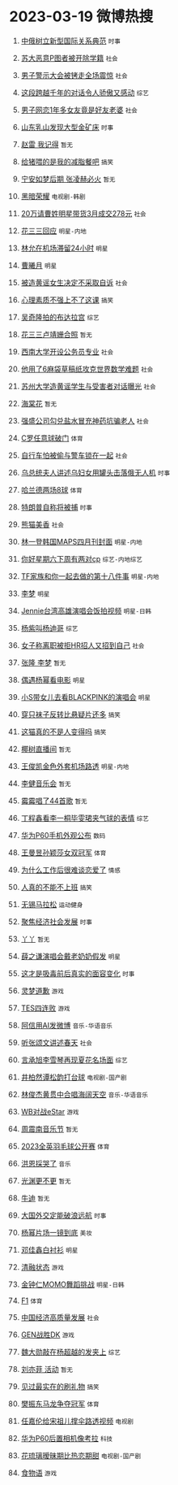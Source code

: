 # 2023-03-19 微博热搜 
1. [中俄树立新型国际关系典范](https://m.weibo.cn/search?containerid=100103type%3D1%26t%3D10%26q%3D%23%E4%B8%AD%E4%BF%84%E6%A0%91%E7%AB%8B%E6%96%B0%E5%9E%8B%E5%9B%BD%E9%99%85%E5%85%B3%E7%B3%BB%E5%85%B8%E8%8C%83%23&stream_entry_id=51&isnewpage=1&extparam=seat%3D1%26dgr%3D0%26pos%3D0%26c_type%3D51%26filter_type%3Drealtimehot%26stream_entry_id%3D51%26cate%3D10103%26display_time%3D1679184800%26pre_seqid%3D16791848003790256540391&luicode=10000011&lfid=106003type%3D25%26t%3D3%26disable_hot%3D1%26filter_type%3Drealtimehot) `时事` 

2. [苏大恶意P图者被开除学籍](https://m.weibo.cn/search?containerid=100103type%3D1%26t%3D10%26q%3D%23%E8%8B%8F%E5%A4%A7%E6%81%B6%E6%84%8FP%E5%9B%BE%E8%80%85%E8%A2%AB%E5%BC%80%E9%99%A4%E5%AD%A6%E7%B1%8D%23&stream_entry_id=31&isnewpage=1&extparam=seat%3D1%26band_rank%3D1%26filter_type%3Drealtimehot%26stream_entry_id%3D31%26realpos%3D1%26dgr%3D0%26flag%3D1%26q%3D%2523%25E8%258B%258F%25E5%25A4%25A7%25E6%2581%25B6%25E6%2584%258FP%25E5%259B%25BE%25E8%2580%2585%25E8%25A2%25AB%25E5%25BC%2580%25E9%2599%25A4%25E5%25AD%25A6%25E7%25B1%258D%2523%26pos%3D0%26c_type%3D31%26cate%3D5001%26lcate%3D5001%26display_time%3D1679184800%26pre_seqid%3D16791848003790256540391&luicode=10000011&lfid=106003type%3D25%26t%3D3%26disable_hot%3D1%26filter_type%3Drealtimehot) `社会` 

3. [男子警示大会被铐走全场震惊](https://m.weibo.cn/search?containerid=100103type%3D1%26t%3D10%26q%3D%23%E7%94%B7%E5%AD%90%E8%AD%A6%E7%A4%BA%E5%A4%A7%E4%BC%9A%E8%A2%AB%E9%93%90%E8%B5%B0%E5%85%A8%E5%9C%BA%E9%9C%87%E6%83%8A%23&stream_entry_id=31&isnewpage=1&extparam=seat%3D1%26band_rank%3D2%26filter_type%3Drealtimehot%26stream_entry_id%3D31%26realpos%3D2%26dgr%3D0%26flag%3D0%26q%3D%2523%25E7%2594%25B7%25E5%25AD%2590%25E8%25AD%25A6%25E7%25A4%25BA%25E5%25A4%25A7%25E4%25BC%259A%25E8%25A2%25AB%25E9%2593%2590%25E8%25B5%25B0%25E5%2585%25A8%25E5%259C%25BA%25E9%259C%2587%25E6%2583%258A%2523%26pos%3D1%26c_type%3D31%26cate%3D5001%26lcate%3D5001%26display_time%3D1679184800%26pre_seqid%3D16791848003790256540391&luicode=10000011&lfid=106003type%3D25%26t%3D3%26disable_hot%3D1%26filter_type%3Drealtimehot) `社会` 

4. [这段跨越千年的对话令人骄傲又感动](https://m.weibo.cn/search?containerid=100103type%3D1%26t%3D10%26q%3D%23%E8%BF%99%E6%AE%B5%E8%B7%A8%E8%B6%8A%E5%8D%83%E5%B9%B4%E7%9A%84%E5%AF%B9%E8%AF%9D%E4%BB%A4%E4%BA%BA%E9%AA%84%E5%82%B2%E5%8F%88%E6%84%9F%E5%8A%A8%23&stream_entry_id=31&isnewpage=1&extparam=seat%3D1%26band_rank%3D3%26filter_type%3Drealtimehot%26stream_entry_id%3D31%26realpos%3D3%26dgr%3D0%26flag%3D0%26q%3D%2523%25E8%25BF%2599%25E6%25AE%25B5%25E8%25B7%25A8%25E8%25B6%258A%25E5%258D%2583%25E5%25B9%25B4%25E7%259A%2584%25E5%25AF%25B9%25E8%25AF%259D%25E4%25BB%25A4%25E4%25BA%25BA%25E9%25AA%2584%25E5%2582%25B2%25E5%258F%2588%25E6%2584%259F%25E5%258A%25A8%2523%26pos%3D2%26c_type%3D31%26cate%3D5001%26lcate%3D5001%26display_time%3D1679184800%26pre_seqid%3D16791848003790256540391&luicode=10000011&lfid=106003type%3D25%26t%3D3%26disable_hot%3D1%26filter_type%3Drealtimehot) `综艺` 

5. [男子网恋1年多女友竟是好友老婆](https://m.weibo.cn/search?containerid=100103type%3D1%26t%3D10%26q%3D%23%E7%94%B7%E5%AD%90%E7%BD%91%E6%81%8B1%E5%B9%B4%E5%A4%9A%E5%A5%B3%E5%8F%8B%E7%AB%9F%E6%98%AF%E5%A5%BD%E5%8F%8B%E8%80%81%E5%A9%86%23&stream_entry_id=31&isnewpage=1&extparam=seat%3D1%26band_rank%3D4%26filter_type%3Drealtimehot%26stream_entry_id%3D31%26realpos%3D4%26dgr%3D0%26flag%3D0%26q%3D%2523%25E7%2594%25B7%25E5%25AD%2590%25E7%25BD%2591%25E6%2581%258B1%25E5%25B9%25B4%25E5%25A4%259A%25E5%25A5%25B3%25E5%258F%258B%25E7%25AB%259F%25E6%2598%25AF%25E5%25A5%25BD%25E5%258F%258B%25E8%2580%2581%25E5%25A9%2586%2523%26pos%3D3%26c_type%3D31%26cate%3D5001%26lcate%3D5001%26display_time%3D1679184800%26pre_seqid%3D16791848003790256540391&luicode=10000011&lfid=106003type%3D25%26t%3D3%26disable_hot%3D1%26filter_type%3Drealtimehot) `社会` 

6. [山东乳山发现大型金矿床](https://m.weibo.cn/search?containerid=100103type%3D1%26t%3D10%26q%3D%23%E5%B1%B1%E4%B8%9C%E4%B9%B3%E5%B1%B1%E5%8F%91%E7%8E%B0%E5%A4%A7%E5%9E%8B%E9%87%91%E7%9F%BF%E5%BA%8A%23&stream_entry_id=31&isnewpage=1&extparam=seat%3D1%26band_rank%3D5%26filter_type%3Drealtimehot%26stream_entry_id%3D31%26realpos%3D5%26dgr%3D0%26flag%3D0%26q%3D%2523%25E5%25B1%25B1%25E4%25B8%259C%25E4%25B9%25B3%25E5%25B1%25B1%25E5%258F%2591%25E7%258E%25B0%25E5%25A4%25A7%25E5%259E%258B%25E9%2587%2591%25E7%259F%25BF%25E5%25BA%258A%2523%26pos%3D4%26c_type%3D31%26cate%3D5001%26lcate%3D5001%26display_time%3D1679184800%26pre_seqid%3D16791848003790256540391&luicode=10000011&lfid=106003type%3D25%26t%3D3%26disable_hot%3D1%26filter_type%3Drealtimehot) `时事` 

7. [赵雷 我记得](https://m.weibo.cn/search?containerid=100103type%3D1%26t%3D10%26q%3D%E8%B5%B5%E9%9B%B7+%E6%88%91%E8%AE%B0%E5%BE%97&stream_entry_id=31&isnewpage=1&extparam=seat%3D1%26band_rank%3D6%26filter_type%3Drealtimehot%26stream_entry_id%3D31%26realpos%3D6%26dgr%3D0%26flag%3D1%26q%3D%25E8%25B5%25B5%25E9%259B%25B7%2520%25E6%2588%2591%25E8%25AE%25B0%25E5%25BE%2597%26pos%3D5%26c_type%3D31%26cate%3D5001%26lcate%3D5001%26display_time%3D1679184800%26pre_seqid%3D16791848003790256540391&luicode=10000011&lfid=106003type%3D25%26t%3D3%26disable_hot%3D1%26filter_type%3Drealtimehot) `暂无` 

8. [给猪喂的是我的减脂餐吧](https://m.weibo.cn/search?containerid=100103type%3D1%26t%3D10%26q%3D%23%E7%BB%99%E7%8C%AA%E5%96%82%E7%9A%84%E6%98%AF%E6%88%91%E7%9A%84%E5%87%8F%E8%84%82%E9%A4%90%E5%90%A7%23&stream_entry_id=31&isnewpage=1&extparam=seat%3D1%26band_rank%3D7%26filter_type%3Drealtimehot%26stream_entry_id%3D31%26realpos%3D7%26dgr%3D0%26flag%3D0%26q%3D%2523%25E7%25BB%2599%25E7%258C%25AA%25E5%2596%2582%25E7%259A%2584%25E6%2598%25AF%25E6%2588%2591%25E7%259A%2584%25E5%2587%258F%25E8%2584%2582%25E9%25A4%2590%25E5%2590%25A7%2523%26pos%3D6%26c_type%3D31%26cate%3D5001%26lcate%3D5001%26display_time%3D1679184800%26pre_seqid%3D16791848003790256540391&luicode=10000011&lfid=106003type%3D25%26t%3D3%26disable_hot%3D1%26filter_type%3Drealtimehot) `搞笑` 

9. [宁安如梦后期 张凌赫必火](https://m.weibo.cn/search?containerid=100103type%3D1%26t%3D10%26q%3D%E5%AE%81%E5%AE%89%E5%A6%82%E6%A2%A6%E5%90%8E%E6%9C%9F+%E5%BC%A0%E5%87%8C%E8%B5%AB%E5%BF%85%E7%81%AB&stream_entry_id=31&isnewpage=1&extparam=seat%3D1%26band_rank%3D8%26filter_type%3Drealtimehot%26stream_entry_id%3D31%26realpos%3D8%26dgr%3D0%26flag%3D1%26q%3D%25E5%25AE%2581%25E5%25AE%2589%25E5%25A6%2582%25E6%25A2%25A6%25E5%2590%258E%25E6%259C%259F%2520%25E5%25BC%25A0%25E5%2587%258C%25E8%25B5%25AB%25E5%25BF%2585%25E7%2581%25AB%26pos%3D7%26c_type%3D31%26cate%3D5001%26lcate%3D5001%26display_time%3D1679184800%26pre_seqid%3D16791848003790256540391&luicode=10000011&lfid=106003type%3D25%26t%3D3%26disable_hot%3D1%26filter_type%3Drealtimehot) `暂无` 

10. [黑暗荣耀](https://m.weibo.cn/search?containerid=100103type%3D1%26t%3D10%26q%3D%23%E9%BB%91%E6%9A%97%E8%8D%A3%E8%80%80%23&stream_entry_id=31&isnewpage=1&extparam=seat%3D1%26band_rank%3D9%26filter_type%3Drealtimehot%26stream_entry_id%3D31%26realpos%3D9%26dgr%3D0%26flag%3D1%26q%3D%2523%25E9%25BB%2591%25E6%259A%2597%25E8%258D%25A3%25E8%2580%2580%2523%26pos%3D8%26c_type%3D31%26cate%3D5001%26lcate%3D5001%26display_time%3D1679184800%26pre_seqid%3D16791848003790256540391&luicode=10000011&lfid=106003type%3D25%26t%3D3%26disable_hot%3D1%26filter_type%3Drealtimehot) `电视剧-韩剧` 

11. [20万请曹姓明星带货3月成交278元](https://m.weibo.cn/search?containerid=100103type%3D1%26t%3D10%26q%3D%2320%E4%B8%87%E8%AF%B7%E6%9B%B9%E5%A7%93%E6%98%8E%E6%98%9F%E5%B8%A6%E8%B4%A73%E6%9C%88%E6%88%90%E4%BA%A4278%E5%85%83%23&stream_entry_id=31&isnewpage=1&extparam=seat%3D1%26band_rank%3D10%26filter_type%3Drealtimehot%26stream_entry_id%3D31%26realpos%3D10%26dgr%3D0%26flag%3D2%26q%3D%252320%25E4%25B8%2587%25E8%25AF%25B7%25E6%259B%25B9%25E5%25A7%2593%25E6%2598%258E%25E6%2598%259F%25E5%25B8%25A6%25E8%25B4%25A73%25E6%259C%2588%25E6%2588%2590%25E4%25BA%25A4278%25E5%2585%2583%2523%26pos%3D9%26c_type%3D31%26cate%3D5001%26lcate%3D5001%26display_time%3D1679184800%26pre_seqid%3D16791848003790256540391&luicode=10000011&lfid=106003type%3D25%26t%3D3%26disable_hot%3D1%26filter_type%3Drealtimehot) `社会` 

12. [花三三回应](https://m.weibo.cn/search?containerid=100103type%3D1%26t%3D10%26q%3D%23%E8%8A%B1%E4%B8%89%E4%B8%89%E5%9B%9E%E5%BA%94%23&stream_entry_id=31&isnewpage=1&extparam=seat%3D1%26band_rank%3D11%26filter_type%3Drealtimehot%26stream_entry_id%3D31%26realpos%3D11%26dgr%3D0%26flag%3D1%26q%3D%2523%25E8%258A%25B1%25E4%25B8%2589%25E4%25B8%2589%25E5%259B%259E%25E5%25BA%2594%2523%26pos%3D10%26c_type%3D31%26cate%3D5001%26lcate%3D5001%26display_time%3D1679184800%26pre_seqid%3D16791848003790256540391&luicode=10000011&lfid=106003type%3D25%26t%3D3%26disable_hot%3D1%26filter_type%3Drealtimehot) `明星-内地` 

13. [林允在机场滞留24小时](https://m.weibo.cn/search?containerid=100103type%3D1%26t%3D10%26q%3D%23%E6%9E%97%E5%85%81%E5%9C%A8%E6%9C%BA%E5%9C%BA%E6%BB%9E%E7%95%9924%E5%B0%8F%E6%97%B6%23&stream_entry_id=31&isnewpage=1&extparam=seat%3D1%26band_rank%3D12%26filter_type%3Drealtimehot%26stream_entry_id%3D31%26realpos%3D12%26dgr%3D0%26flag%3D1%26q%3D%2523%25E6%259E%2597%25E5%2585%2581%25E5%259C%25A8%25E6%259C%25BA%25E5%259C%25BA%25E6%25BB%259E%25E7%2595%259924%25E5%25B0%258F%25E6%2597%25B6%2523%26pos%3D11%26c_type%3D31%26cate%3D5001%26lcate%3D5001%26display_time%3D1679184800%26pre_seqid%3D16791848003790256540391&luicode=10000011&lfid=106003type%3D25%26t%3D3%26disable_hot%3D1%26filter_type%3Drealtimehot) `明星` 

14. [曹曦月](https://m.weibo.cn/search?containerid=100103type%3D1%26t%3D10%26q%3D%E6%9B%B9%E6%9B%A6%E6%9C%88&stream_entry_id=31&isnewpage=1&extparam=seat%3D1%26band_rank%3D13%26filter_type%3Drealtimehot%26stream_entry_id%3D31%26realpos%3D13%26dgr%3D0%26flag%3D2%26q%3D%25E6%259B%25B9%25E6%259B%25A6%25E6%259C%2588%26pos%3D12%26c_type%3D31%26cate%3D5001%26lcate%3D5001%26display_time%3D1679184800%26pre_seqid%3D16791848003790256540391&luicode=10000011&lfid=106003type%3D25%26t%3D3%26disable_hot%3D1%26filter_type%3Drealtimehot) `明星` 

15. [被造黄谣女生决定不采取自诉](https://m.weibo.cn/search?containerid=100103type%3D1%26t%3D10%26q%3D%23%E8%A2%AB%E9%80%A0%E9%BB%84%E8%B0%A3%E5%A5%B3%E7%94%9F%E5%86%B3%E5%AE%9A%E4%B8%8D%E9%87%87%E5%8F%96%E8%87%AA%E8%AF%89%23&stream_entry_id=31&isnewpage=1&extparam=seat%3D1%26band_rank%3D14%26filter_type%3Drealtimehot%26stream_entry_id%3D31%26realpos%3D14%26dgr%3D0%26flag%3D0%26q%3D%2523%25E8%25A2%25AB%25E9%2580%25A0%25E9%25BB%2584%25E8%25B0%25A3%25E5%25A5%25B3%25E7%2594%259F%25E5%2586%25B3%25E5%25AE%259A%25E4%25B8%258D%25E9%2587%2587%25E5%258F%2596%25E8%2587%25AA%25E8%25AF%2589%2523%26pos%3D13%26c_type%3D31%26cate%3D5001%26lcate%3D5001%26display_time%3D1679184800%26pre_seqid%3D16791848003790256540391&luicode=10000011&lfid=106003type%3D25%26t%3D3%26disable_hot%3D1%26filter_type%3Drealtimehot) `社会` 

16. [心理素质不强上不了这课](https://m.weibo.cn/search?containerid=100103type%3D1%26t%3D10%26q%3D%23%E5%BF%83%E7%90%86%E7%B4%A0%E8%B4%A8%E4%B8%8D%E5%BC%BA%E4%B8%8A%E4%B8%8D%E4%BA%86%E8%BF%99%E8%AF%BE%23&stream_entry_id=31&isnewpage=1&extparam=seat%3D1%26band_rank%3D15%26filter_type%3Drealtimehot%26stream_entry_id%3D31%26realpos%3D15%26dgr%3D0%26flag%3D1%26q%3D%2523%25E5%25BF%2583%25E7%2590%2586%25E7%25B4%25A0%25E8%25B4%25A8%25E4%25B8%258D%25E5%25BC%25BA%25E4%25B8%258A%25E4%25B8%258D%25E4%25BA%2586%25E8%25BF%2599%25E8%25AF%25BE%2523%26pos%3D14%26c_type%3D31%26cate%3D5001%26lcate%3D5001%26display_time%3D1679184800%26pre_seqid%3D16791848003790256540391&luicode=10000011&lfid=106003type%3D25%26t%3D3%26disable_hot%3D1%26filter_type%3Drealtimehot) `搞笑` 

17. [吴奇隆拍的布达拉宫](https://m.weibo.cn/search?containerid=100103type%3D1%26t%3D10%26q%3D%23%E5%90%B4%E5%A5%87%E9%9A%86%E6%8B%8D%E7%9A%84%E5%B8%83%E8%BE%BE%E6%8B%89%E5%AE%AB%23&stream_entry_id=31&isnewpage=1&extparam=seat%3D1%26band_rank%3D16%26filter_type%3Drealtimehot%26stream_entry_id%3D31%26realpos%3D16%26dgr%3D0%26flag%3D1%26q%3D%2523%25E5%2590%25B4%25E5%25A5%2587%25E9%259A%2586%25E6%258B%258D%25E7%259A%2584%25E5%25B8%2583%25E8%25BE%25BE%25E6%258B%2589%25E5%25AE%25AB%2523%26pos%3D15%26c_type%3D31%26cate%3D5001%26lcate%3D5001%26display_time%3D1679184800%26pre_seqid%3D16791848003790256540391&luicode=10000011&lfid=106003type%3D25%26t%3D3%26disable_hot%3D1%26filter_type%3Drealtimehot) `综艺` 

18. [花三三卢靖姗合照](https://m.weibo.cn/search?containerid=100103type%3D1%26t%3D10%26q%3D%E8%8A%B1%E4%B8%89%E4%B8%89%E5%8D%A2%E9%9D%96%E5%A7%97%E5%90%88%E7%85%A7&stream_entry_id=31&isnewpage=1&extparam=seat%3D1%26band_rank%3D17%26filter_type%3Drealtimehot%26stream_entry_id%3D31%26realpos%3D17%26dgr%3D0%26flag%3D0%26q%3D%25E8%258A%25B1%25E4%25B8%2589%25E4%25B8%2589%25E5%258D%25A2%25E9%259D%2596%25E5%25A7%2597%25E5%2590%2588%25E7%2585%25A7%26pos%3D16%26c_type%3D31%26cate%3D5001%26lcate%3D5001%26display_time%3D1679184800%26pre_seqid%3D16791848003790256540391&luicode=10000011&lfid=106003type%3D25%26t%3D3%26disable_hot%3D1%26filter_type%3Drealtimehot) `暂无` 

19. [西南大学开设公务员专业](https://m.weibo.cn/search?containerid=100103type%3D1%26t%3D10%26q%3D%23%E8%A5%BF%E5%8D%97%E5%A4%A7%E5%AD%A6%E5%BC%80%E8%AE%BE%E5%85%AC%E5%8A%A1%E5%91%98%E4%B8%93%E4%B8%9A%23&stream_entry_id=31&isnewpage=1&extparam=seat%3D1%26band_rank%3D18%26filter_type%3Drealtimehot%26stream_entry_id%3D31%26realpos%3D18%26dgr%3D0%26flag%3D0%26q%3D%2523%25E8%25A5%25BF%25E5%258D%2597%25E5%25A4%25A7%25E5%25AD%25A6%25E5%25BC%2580%25E8%25AE%25BE%25E5%2585%25AC%25E5%258A%25A1%25E5%2591%2598%25E4%25B8%2593%25E4%25B8%259A%2523%26pos%3D17%26c_type%3D31%26cate%3D5001%26lcate%3D5001%26display_time%3D1679184800%26pre_seqid%3D16791848003790256540391&luicode=10000011&lfid=106003type%3D25%26t%3D3%26disable_hot%3D1%26filter_type%3Drealtimehot) `社会` 

20. [他用了6麻袋草稿纸攻克世界数学难题](https://m.weibo.cn/search?containerid=100103type%3D1%26t%3D10%26q%3D%23%E4%BB%96%E7%94%A8%E4%BA%866%E9%BA%BB%E8%A2%8B%E8%8D%89%E7%A8%BF%E7%BA%B8%E6%94%BB%E5%85%8B%E4%B8%96%E7%95%8C%E6%95%B0%E5%AD%A6%E9%9A%BE%E9%A2%98%23&stream_entry_id=31&isnewpage=1&extparam=seat%3D1%26band_rank%3D19%26filter_type%3Drealtimehot%26stream_entry_id%3D31%26realpos%3D19%26dgr%3D0%26flag%3D1%26q%3D%2523%25E4%25BB%2596%25E7%2594%25A8%25E4%25BA%25866%25E9%25BA%25BB%25E8%25A2%258B%25E8%258D%2589%25E7%25A8%25BF%25E7%25BA%25B8%25E6%2594%25BB%25E5%2585%258B%25E4%25B8%2596%25E7%2595%258C%25E6%2595%25B0%25E5%25AD%25A6%25E9%259A%25BE%25E9%25A2%2598%2523%26pos%3D18%26c_type%3D31%26cate%3D5001%26lcate%3D5001%26display_time%3D1679184800%26pre_seqid%3D16791848003790256540391&luicode=10000011&lfid=106003type%3D25%26t%3D3%26disable_hot%3D1%26filter_type%3Drealtimehot) `社会` 

21. [苏州大学造黄谣学生与受害者对话曝光](https://m.weibo.cn/search?containerid=100103type%3D1%26t%3D10%26q%3D%23%E8%8B%8F%E5%B7%9E%E5%A4%A7%E5%AD%A6%E9%80%A0%E9%BB%84%E8%B0%A3%E5%AD%A6%E7%94%9F%E4%B8%8E%E5%8F%97%E5%AE%B3%E8%80%85%E5%AF%B9%E8%AF%9D%E6%9B%9D%E5%85%89%23&stream_entry_id=31&isnewpage=1&extparam=seat%3D1%26band_rank%3D20%26filter_type%3Drealtimehot%26stream_entry_id%3D31%26realpos%3D20%26dgr%3D0%26flag%3D2%26q%3D%2523%25E8%258B%258F%25E5%25B7%259E%25E5%25A4%25A7%25E5%25AD%25A6%25E9%2580%25A0%25E9%25BB%2584%25E8%25B0%25A3%25E5%25AD%25A6%25E7%2594%259F%25E4%25B8%258E%25E5%258F%2597%25E5%25AE%25B3%25E8%2580%2585%25E5%25AF%25B9%25E8%25AF%259D%25E6%259B%259D%25E5%2585%2589%2523%26pos%3D19%26c_type%3D31%26cate%3D5001%26lcate%3D5001%26display_time%3D1679184800%26pre_seqid%3D16791848003790256540391&luicode=10000011&lfid=106003type%3D25%26t%3D3%26disable_hot%3D1%26filter_type%3Drealtimehot) `社会` 

22. [海棠花](https://m.weibo.cn/search?containerid=100103type%3D1%26t%3D10%26q%3D%23%E6%B5%B7%E6%A3%A0%E8%8A%B1%23&stream_entry_id=31&isnewpage=1&extparam=seat%3D1%26band_rank%3D21%26filter_type%3Drealtimehot%26stream_entry_id%3D31%26realpos%3D21%26dgr%3D0%26flag%3D1%26q%3D%2523%25E6%25B5%25B7%25E6%25A3%25A0%25E8%258A%25B1%2523%26pos%3D20%26c_type%3D31%26cate%3D5001%26lcate%3D5001%26display_time%3D1679184800%26pre_seqid%3D16791848003790256540391&luicode=10000011&lfid=106003type%3D25%26t%3D3%26disable_hot%3D1%26filter_type%3Drealtimehot) `暂无` 

23. [强盛公司勾兑盐水冒充神药坑骗老人](https://m.weibo.cn/search?containerid=100103type%3D1%26t%3D10%26q%3D%23%E5%BC%BA%E7%9B%9B%E5%85%AC%E5%8F%B8%E5%8B%BE%E5%85%91%E7%9B%90%E6%B0%B4%E5%86%92%E5%85%85%E7%A5%9E%E8%8D%AF%E5%9D%91%E9%AA%97%E8%80%81%E4%BA%BA%23&stream_entry_id=31&isnewpage=1&extparam=seat%3D1%26band_rank%3D22%26filter_type%3Drealtimehot%26stream_entry_id%3D31%26realpos%3D22%26dgr%3D0%26flag%3D0%26q%3D%2523%25E5%25BC%25BA%25E7%259B%259B%25E5%2585%25AC%25E5%258F%25B8%25E5%258B%25BE%25E5%2585%2591%25E7%259B%2590%25E6%25B0%25B4%25E5%2586%2592%25E5%2585%2585%25E7%25A5%259E%25E8%258D%25AF%25E5%259D%2591%25E9%25AA%2597%25E8%2580%2581%25E4%25BA%25BA%2523%26pos%3D21%26c_type%3D31%26cate%3D5001%26lcate%3D5001%26display_time%3D1679184800%26pre_seqid%3D16791848003790256540391&luicode=10000011&lfid=106003type%3D25%26t%3D3%26disable_hot%3D1%26filter_type%3Drealtimehot) `社会` 

24. [C罗任意球破门](https://m.weibo.cn/search?containerid=100103type%3D1%26t%3D10%26q%3D%23C%E7%BD%97%E4%BB%BB%E6%84%8F%E7%90%83%E7%A0%B4%E9%97%A8%23&stream_entry_id=31&isnewpage=1&extparam=seat%3D1%26band_rank%3D23%26filter_type%3Drealtimehot%26stream_entry_id%3D31%26realpos%3D23%26dgr%3D0%26flag%3D1%26q%3D%2523C%25E7%25BD%2597%25E4%25BB%25BB%25E6%2584%258F%25E7%2590%2583%25E7%25A0%25B4%25E9%2597%25A8%2523%26pos%3D22%26c_type%3D31%26cate%3D5001%26lcate%3D5001%26display_time%3D1679184800%26pre_seqid%3D16791848003790256540391&luicode=10000011&lfid=106003type%3D25%26t%3D3%26disable_hot%3D1%26filter_type%3Drealtimehot) `体育` 

25. [自行车怕被偷与警车锁在一起](https://m.weibo.cn/search?containerid=100103type%3D1%26t%3D10%26q%3D%23%E8%87%AA%E8%A1%8C%E8%BD%A6%E6%80%95%E8%A2%AB%E5%81%B7%E4%B8%8E%E8%AD%A6%E8%BD%A6%E9%94%81%E5%9C%A8%E4%B8%80%E8%B5%B7%23&stream_entry_id=31&isnewpage=1&extparam=seat%3D1%26band_rank%3D24%26filter_type%3Drealtimehot%26stream_entry_id%3D31%26realpos%3D24%26dgr%3D0%26flag%3D0%26q%3D%2523%25E8%2587%25AA%25E8%25A1%258C%25E8%25BD%25A6%25E6%2580%2595%25E8%25A2%25AB%25E5%2581%25B7%25E4%25B8%258E%25E8%25AD%25A6%25E8%25BD%25A6%25E9%2594%2581%25E5%259C%25A8%25E4%25B8%2580%25E8%25B5%25B7%2523%26pos%3D23%26c_type%3D31%26cate%3D5001%26lcate%3D5001%26display_time%3D1679184800%26pre_seqid%3D16791848003790256540391&luicode=10000011&lfid=106003type%3D25%26t%3D3%26disable_hot%3D1%26filter_type%3Drealtimehot) `社会` 

26. [乌总统夫人讲述乌妇女用罐头击落俄无人机](https://m.weibo.cn/search?containerid=100103type%3D1%26t%3D10%26q%3D%23%E4%B9%8C%E6%80%BB%E7%BB%9F%E5%A4%AB%E4%BA%BA%E8%AE%B2%E8%BF%B0%E4%B9%8C%E5%A6%87%E5%A5%B3%E7%94%A8%E7%BD%90%E5%A4%B4%E5%87%BB%E8%90%BD%E4%BF%84%E6%97%A0%E4%BA%BA%E6%9C%BA%23&stream_entry_id=31&isnewpage=1&extparam=seat%3D1%26band_rank%3D25%26filter_type%3Drealtimehot%26stream_entry_id%3D31%26realpos%3D25%26dgr%3D0%26flag%3D0%26q%3D%2523%25E4%25B9%258C%25E6%2580%25BB%25E7%25BB%259F%25E5%25A4%25AB%25E4%25BA%25BA%25E8%25AE%25B2%25E8%25BF%25B0%25E4%25B9%258C%25E5%25A6%2587%25E5%25A5%25B3%25E7%2594%25A8%25E7%25BD%2590%25E5%25A4%25B4%25E5%2587%25BB%25E8%2590%25BD%25E4%25BF%2584%25E6%2597%25A0%25E4%25BA%25BA%25E6%259C%25BA%2523%26pos%3D24%26c_type%3D31%26cate%3D5001%26lcate%3D5001%26display_time%3D1679184800%26pre_seqid%3D16791848003790256540391&luicode=10000011&lfid=106003type%3D25%26t%3D3%26disable_hot%3D1%26filter_type%3Drealtimehot) `时事` 

27. [哈兰德两场8球](https://m.weibo.cn/search?containerid=100103type%3D1%26t%3D10%26q%3D%23%E5%93%88%E5%85%B0%E5%BE%B7%E4%B8%A4%E5%9C%BA8%E7%90%83%23&stream_entry_id=31&isnewpage=1&extparam=seat%3D1%26band_rank%3D26%26filter_type%3Drealtimehot%26stream_entry_id%3D31%26realpos%3D26%26dgr%3D0%26flag%3D1%26q%3D%2523%25E5%2593%2588%25E5%2585%25B0%25E5%25BE%25B7%25E4%25B8%25A4%25E5%259C%25BA8%25E7%2590%2583%2523%26pos%3D25%26c_type%3D31%26cate%3D5001%26lcate%3D5001%26display_time%3D1679184800%26pre_seqid%3D16791848003790256540391&luicode=10000011&lfid=106003type%3D25%26t%3D3%26disable_hot%3D1%26filter_type%3Drealtimehot) `体育` 

28. [特朗普自称将被捕](https://m.weibo.cn/search?containerid=100103type%3D1%26t%3D10%26q%3D%23%E7%89%B9%E6%9C%97%E6%99%AE%E8%87%AA%E7%A7%B0%E5%B0%86%E8%A2%AB%E6%8D%95%23&stream_entry_id=31&isnewpage=1&extparam=seat%3D1%26band_rank%3D27%26filter_type%3Drealtimehot%26stream_entry_id%3D31%26realpos%3D27%26dgr%3D0%26flag%3D0%26q%3D%2523%25E7%2589%25B9%25E6%259C%2597%25E6%2599%25AE%25E8%2587%25AA%25E7%25A7%25B0%25E5%25B0%2586%25E8%25A2%25AB%25E6%258D%2595%2523%26pos%3D26%26c_type%3D31%26cate%3D5001%26lcate%3D5001%26display_time%3D1679184800%26pre_seqid%3D16791848003790256540391&luicode=10000011&lfid=106003type%3D25%26t%3D3%26disable_hot%3D1%26filter_type%3Drealtimehot) `时事` 

29. [熊猫美香](https://m.weibo.cn/search?containerid=100103type%3D1%26t%3D10%26q%3D%E7%86%8A%E7%8C%AB%E7%BE%8E%E9%A6%99&stream_entry_id=31&isnewpage=1&extparam=seat%3D1%26band_rank%3D28%26filter_type%3Drealtimehot%26stream_entry_id%3D31%26realpos%3D28%26dgr%3D0%26flag%3D1%26q%3D%25E7%2586%258A%25E7%258C%25AB%25E7%25BE%258E%25E9%25A6%2599%26pos%3D27%26c_type%3D31%26cate%3D5001%26lcate%3D5001%26display_time%3D1679184800%26pre_seqid%3D16791848003790256540391&luicode=10000011&lfid=106003type%3D25%26t%3D3%26disable_hot%3D1%26filter_type%3Drealtimehot) `社会` 

30. [林一登韩国MAPS四月刊封面](https://m.weibo.cn/search?containerid=100103type%3D1%26t%3D10%26q%3D%23%E6%9E%97%E4%B8%80%E7%99%BB%E9%9F%A9%E5%9B%BDMAPS%E5%9B%9B%E6%9C%88%E5%88%8A%E5%B0%81%E9%9D%A2%23&stream_entry_id=31&isnewpage=1&extparam=seat%3D1%26band_rank%3D29%26filter_type%3Drealtimehot%26stream_entry_id%3D31%26realpos%3D29%26dgr%3D0%26flag%3D1%26q%3D%2523%25E6%259E%2597%25E4%25B8%2580%25E7%2599%25BB%25E9%259F%25A9%25E5%259B%25BDMAPS%25E5%259B%259B%25E6%259C%2588%25E5%2588%258A%25E5%25B0%2581%25E9%259D%25A2%2523%26pos%3D28%26c_type%3D31%26cate%3D5001%26lcate%3D5001%26display_time%3D1679184800%26pre_seqid%3D16791848003790256540391&luicode=10000011&lfid=106003type%3D25%26t%3D3%26disable_hot%3D1%26filter_type%3Drealtimehot) `明星-内地` 

31. [你好星期六下周有两对cp](https://m.weibo.cn/search?containerid=100103type%3D1%26t%3D10%26q%3D%23%E4%BD%A0%E5%A5%BD%E6%98%9F%E6%9C%9F%E5%85%AD%E4%B8%8B%E5%91%A8%E6%9C%89%E4%B8%A4%E5%AF%B9cp%23&stream_entry_id=31&isnewpage=1&extparam=seat%3D1%26band_rank%3D30%26filter_type%3Drealtimehot%26stream_entry_id%3D31%26realpos%3D30%26dgr%3D0%26flag%3D0%26q%3D%2523%25E4%25BD%25A0%25E5%25A5%25BD%25E6%2598%259F%25E6%259C%259F%25E5%2585%25AD%25E4%25B8%258B%25E5%2591%25A8%25E6%259C%2589%25E4%25B8%25A4%25E5%25AF%25B9cp%2523%26pos%3D29%26c_type%3D31%26cate%3D5001%26lcate%3D5001%26display_time%3D1679184800%26pre_seqid%3D16791848003790256540391&luicode=10000011&lfid=106003type%3D25%26t%3D3%26disable_hot%3D1%26filter_type%3Drealtimehot) `综艺-内地综艺` 

32. [TF家族和你一起去做的第十八件事](https://m.weibo.cn/search?containerid=100103type%3D1%26t%3D10%26q%3D%23TF%E5%AE%B6%E6%97%8F%E5%92%8C%E4%BD%A0%E4%B8%80%E8%B5%B7%E5%8E%BB%E5%81%9A%E7%9A%84%E7%AC%AC%E5%8D%81%E5%85%AB%E4%BB%B6%E4%BA%8B%23&stream_entry_id=31&isnewpage=1&extparam=seat%3D1%26band_rank%3D31%26filter_type%3Drealtimehot%26stream_entry_id%3D31%26realpos%3D31%26dgr%3D0%26flag%3D1%26q%3D%2523TF%25E5%25AE%25B6%25E6%2597%258F%25E5%2592%258C%25E4%25BD%25A0%25E4%25B8%2580%25E8%25B5%25B7%25E5%258E%25BB%25E5%2581%259A%25E7%259A%2584%25E7%25AC%25AC%25E5%258D%2581%25E5%2585%25AB%25E4%25BB%25B6%25E4%25BA%258B%2523%26pos%3D30%26c_type%3D31%26cate%3D5001%26lcate%3D5001%26display_time%3D1679184800%26pre_seqid%3D16791848003790256540391&luicode=10000011&lfid=106003type%3D25%26t%3D3%26disable_hot%3D1%26filter_type%3Drealtimehot) `明星-内地` 

33. [李梦](https://m.weibo.cn/search?containerid=100103type%3D1%26t%3D10%26q%3D%E6%9D%8E%E6%A2%A6&stream_entry_id=31&isnewpage=1&extparam=seat%3D1%26band_rank%3D32%26filter_type%3Drealtimehot%26stream_entry_id%3D31%26realpos%3D32%26dgr%3D0%26flag%3D0%26q%3D%25E6%259D%258E%25E6%25A2%25A6%26pos%3D31%26c_type%3D31%26cate%3D5001%26lcate%3D5001%26display_time%3D1679184800%26pre_seqid%3D16791848003790256540391&luicode=10000011&lfid=106003type%3D25%26t%3D3%26disable_hot%3D1%26filter_type%3Drealtimehot) `明星` 

34. [Jennie台湾高雄演唱会饭拍视频](https://m.weibo.cn/search?containerid=100103type%3D1%26t%3D10%26q%3D%23Jennie%E5%8F%B0%E6%B9%BE%E9%AB%98%E9%9B%84%E6%BC%94%E5%94%B1%E4%BC%9A%E9%A5%AD%E6%8B%8D%E8%A7%86%E9%A2%91%23&stream_entry_id=31&isnewpage=1&extparam=seat%3D1%26band_rank%3D33%26filter_type%3Drealtimehot%26stream_entry_id%3D31%26realpos%3D33%26dgr%3D0%26flag%3D0%26q%3D%2523Jennie%25E5%258F%25B0%25E6%25B9%25BE%25E9%25AB%2598%25E9%259B%2584%25E6%25BC%2594%25E5%2594%25B1%25E4%25BC%259A%25E9%25A5%25AD%25E6%258B%258D%25E8%25A7%2586%25E9%25A2%2591%2523%26pos%3D32%26c_type%3D31%26cate%3D5001%26lcate%3D5001%26display_time%3D1679184800%26pre_seqid%3D16791848003790256540391&luicode=10000011&lfid=106003type%3D25%26t%3D3%26disable_hot%3D1%26filter_type%3Drealtimehot) `明星-日韩` 

35. [杨紫叫杨迪哥](https://m.weibo.cn/search?containerid=100103type%3D1%26t%3D10%26q%3D%23%E6%9D%A8%E7%B4%AB%E5%8F%AB%E6%9D%A8%E8%BF%AA%E5%93%A5%23&stream_entry_id=31&isnewpage=1&extparam=seat%3D1%26band_rank%3D34%26filter_type%3Drealtimehot%26stream_entry_id%3D31%26realpos%3D34%26dgr%3D0%26flag%3D0%26q%3D%2523%25E6%259D%25A8%25E7%25B4%25AB%25E5%258F%25AB%25E6%259D%25A8%25E8%25BF%25AA%25E5%2593%25A5%2523%26pos%3D33%26c_type%3D31%26cate%3D5001%26lcate%3D5001%26display_time%3D1679184800%26pre_seqid%3D16791848003790256540391&luicode=10000011&lfid=106003type%3D25%26t%3D3%26disable_hot%3D1%26filter_type%3Drealtimehot) `综艺` 

36. [女子称离职被拒HR招人又招到自己](https://m.weibo.cn/search?containerid=100103type%3D1%26t%3D10%26q%3D%23%E5%A5%B3%E5%AD%90%E7%A7%B0%E7%A6%BB%E8%81%8C%E8%A2%AB%E6%8B%92HR%E6%8B%9B%E4%BA%BA%E5%8F%88%E6%8B%9B%E5%88%B0%E8%87%AA%E5%B7%B1%23&stream_entry_id=31&isnewpage=1&extparam=seat%3D1%26band_rank%3D35%26filter_type%3Drealtimehot%26stream_entry_id%3D31%26realpos%3D35%26dgr%3D0%26flag%3D0%26q%3D%2523%25E5%25A5%25B3%25E5%25AD%2590%25E7%25A7%25B0%25E7%25A6%25BB%25E8%2581%258C%25E8%25A2%25AB%25E6%258B%2592HR%25E6%258B%259B%25E4%25BA%25BA%25E5%258F%2588%25E6%258B%259B%25E5%2588%25B0%25E8%2587%25AA%25E5%25B7%25B1%2523%26pos%3D34%26c_type%3D31%26cate%3D5001%26lcate%3D5001%26display_time%3D1679184800%26pre_seqid%3D16791848003790256540391&luicode=10000011&lfid=106003type%3D25%26t%3D3%26disable_hot%3D1%26filter_type%3Drealtimehot) `社会` 

37. [张隆 李梦](https://m.weibo.cn/search?containerid=100103type%3D1%26t%3D10%26q%3D%E5%BC%A0%E9%9A%86+%E6%9D%8E%E6%A2%A6&stream_entry_id=31&isnewpage=1&extparam=seat%3D1%26band_rank%3D36%26filter_type%3Drealtimehot%26stream_entry_id%3D31%26realpos%3D36%26dgr%3D0%26flag%3D0%26q%3D%25E5%25BC%25A0%25E9%259A%2586%2520%25E6%259D%258E%25E6%25A2%25A6%26pos%3D35%26c_type%3D31%26cate%3D5001%26lcate%3D5001%26display_time%3D1679184800%26pre_seqid%3D16791848003790256540391&luicode=10000011&lfid=106003type%3D25%26t%3D3%26disable_hot%3D1%26filter_type%3Drealtimehot) `暂无` 

38. [偶遇杨幂看电影](https://m.weibo.cn/search?containerid=100103type%3D1%26t%3D10%26q%3D%23%E5%81%B6%E9%81%87%E6%9D%A8%E5%B9%82%E7%9C%8B%E7%94%B5%E5%BD%B1%23&stream_entry_id=31&isnewpage=1&extparam=seat%3D1%26band_rank%3D37%26filter_type%3Drealtimehot%26stream_entry_id%3D31%26realpos%3D37%26dgr%3D0%26flag%3D0%26q%3D%2523%25E5%2581%25B6%25E9%2581%2587%25E6%259D%25A8%25E5%25B9%2582%25E7%259C%258B%25E7%2594%25B5%25E5%25BD%25B1%2523%26pos%3D36%26c_type%3D31%26cate%3D5001%26lcate%3D5001%26display_time%3D1679184800%26pre_seqid%3D16791848003790256540391&luicode=10000011&lfid=106003type%3D25%26t%3D3%26disable_hot%3D1%26filter_type%3Drealtimehot) `明星` 

39. [小S带女儿去看BLACKPINK的演唱会](https://m.weibo.cn/search?containerid=100103type%3D1%26t%3D10%26q%3D%23%E5%B0%8FS%E5%B8%A6%E5%A5%B3%E5%84%BF%E5%8E%BB%E7%9C%8BBLACKPINK%E7%9A%84%E6%BC%94%E5%94%B1%E4%BC%9A%23&stream_entry_id=31&isnewpage=1&extparam=seat%3D1%26band_rank%3D38%26filter_type%3Drealtimehot%26stream_entry_id%3D31%26realpos%3D38%26dgr%3D0%26flag%3D0%26q%3D%2523%25E5%25B0%258FS%25E5%25B8%25A6%25E5%25A5%25B3%25E5%2584%25BF%25E5%258E%25BB%25E7%259C%258BBLACKPINK%25E7%259A%2584%25E6%25BC%2594%25E5%2594%25B1%25E4%25BC%259A%2523%26pos%3D37%26c_type%3D31%26cate%3D5001%26lcate%3D5001%26display_time%3D1679184800%26pre_seqid%3D16791848003790256540391&luicode=10000011&lfid=106003type%3D25%26t%3D3%26disable_hot%3D1%26filter_type%3Drealtimehot) `明星` 

40. [穿只袜子反转比悬疑片还多](https://m.weibo.cn/search?containerid=100103type%3D1%26t%3D10%26q%3D%23%E7%A9%BF%E5%8F%AA%E8%A2%9C%E5%AD%90%E5%8F%8D%E8%BD%AC%E6%AF%94%E6%82%AC%E7%96%91%E7%89%87%E8%BF%98%E5%A4%9A%23&stream_entry_id=31&isnewpage=1&extparam=seat%3D1%26band_rank%3D39%26filter_type%3Drealtimehot%26stream_entry_id%3D31%26realpos%3D39%26dgr%3D0%26flag%3D0%26q%3D%2523%25E7%25A9%25BF%25E5%258F%25AA%25E8%25A2%259C%25E5%25AD%2590%25E5%258F%258D%25E8%25BD%25AC%25E6%25AF%2594%25E6%2582%25AC%25E7%2596%2591%25E7%2589%2587%25E8%25BF%2598%25E5%25A4%259A%2523%26pos%3D38%26c_type%3D31%26cate%3D5001%26lcate%3D5001%26display_time%3D1679184800%26pre_seqid%3D16791848003790256540391&luicode=10000011&lfid=106003type%3D25%26t%3D3%26disable_hot%3D1%26filter_type%3Drealtimehot) `搞笑` 

41. [这猫真的不是人变得吗](https://m.weibo.cn/search?containerid=100103type%3D1%26t%3D10%26q%3D%23%E8%BF%99%E7%8C%AB%E7%9C%9F%E7%9A%84%E4%B8%8D%E6%98%AF%E4%BA%BA%E5%8F%98%E5%BE%97%E5%90%97%23&stream_entry_id=31&isnewpage=1&extparam=seat%3D1%26band_rank%3D40%26filter_type%3Drealtimehot%26stream_entry_id%3D31%26realpos%3D40%26dgr%3D0%26flag%3D0%26q%3D%2523%25E8%25BF%2599%25E7%258C%25AB%25E7%259C%259F%25E7%259A%2584%25E4%25B8%258D%25E6%2598%25AF%25E4%25BA%25BA%25E5%258F%2598%25E5%25BE%2597%25E5%2590%2597%2523%26pos%3D39%26c_type%3D31%26cate%3D5001%26lcate%3D5001%26display_time%3D1679184800%26pre_seqid%3D16791848003790256540391&luicode=10000011&lfid=106003type%3D25%26t%3D3%26disable_hot%3D1%26filter_type%3Drealtimehot) `搞笑` 

42. [椰树直播间](https://m.weibo.cn/search?containerid=100103type%3D1%26t%3D10%26q%3D%E6%A4%B0%E6%A0%91%E7%9B%B4%E6%92%AD%E9%97%B4&stream_entry_id=31&isnewpage=1&extparam=seat%3D1%26band_rank%3D41%26filter_type%3Drealtimehot%26stream_entry_id%3D31%26realpos%3D41%26dgr%3D0%26flag%3D0%26q%3D%25E6%25A4%25B0%25E6%25A0%2591%25E7%259B%25B4%25E6%2592%25AD%25E9%2597%25B4%26pos%3D40%26c_type%3D31%26cate%3D5001%26lcate%3D5001%26display_time%3D1679184800%26pre_seqid%3D16791848003790256540391&luicode=10000011&lfid=106003type%3D25%26t%3D3%26disable_hot%3D1%26filter_type%3Drealtimehot) `暂无` 

43. [王俊凯金色外套机场路透](https://m.weibo.cn/search?containerid=100103type%3D1%26t%3D10%26q%3D%23%E7%8E%8B%E4%BF%8A%E5%87%AF%E9%87%91%E8%89%B2%E5%A4%96%E5%A5%97%E6%9C%BA%E5%9C%BA%E8%B7%AF%E9%80%8F%23&stream_entry_id=31&isnewpage=1&extparam=seat%3D1%26band_rank%3D42%26filter_type%3Drealtimehot%26stream_entry_id%3D31%26realpos%3D42%26dgr%3D0%26flag%3D0%26q%3D%2523%25E7%258E%258B%25E4%25BF%258A%25E5%2587%25AF%25E9%2587%2591%25E8%2589%25B2%25E5%25A4%2596%25E5%25A5%2597%25E6%259C%25BA%25E5%259C%25BA%25E8%25B7%25AF%25E9%2580%258F%2523%26pos%3D41%26c_type%3D31%26cate%3D5001%26lcate%3D5001%26display_time%3D1679184800%26pre_seqid%3D16791848003790256540391&luicode=10000011&lfid=106003type%3D25%26t%3D3%26disable_hot%3D1%26filter_type%3Drealtimehot) `明星-内地` 

44. [李健音乐会](https://m.weibo.cn/search?containerid=100103type%3D1%26t%3D10%26q%3D%E6%9D%8E%E5%81%A5%E9%9F%B3%E4%B9%90%E4%BC%9A&stream_entry_id=31&isnewpage=1&extparam=seat%3D1%26band_rank%3D43%26filter_type%3Drealtimehot%26stream_entry_id%3D31%26realpos%3D43%26dgr%3D0%26flag%3D0%26q%3D%25E6%259D%258E%25E5%2581%25A5%25E9%259F%25B3%25E4%25B9%2590%25E4%25BC%259A%26pos%3D42%26c_type%3D31%26cate%3D5001%26lcate%3D5001%26display_time%3D1679184800%26pre_seqid%3D16791848003790256540391&luicode=10000011&lfid=106003type%3D25%26t%3D3%26disable_hot%3D1%26filter_type%3Drealtimehot) `暂无` 

45. [霉霉唱了44首歌](https://m.weibo.cn/search?containerid=100103type%3D1%26t%3D10%26q%3D%E9%9C%89%E9%9C%89%E5%94%B1%E4%BA%8644%E9%A6%96%E6%AD%8C&stream_entry_id=31&isnewpage=1&extparam=seat%3D1%26band_rank%3D44%26filter_type%3Drealtimehot%26stream_entry_id%3D31%26realpos%3D44%26dgr%3D0%26flag%3D0%26q%3D%25E9%259C%2589%25E9%259C%2589%25E5%2594%25B1%25E4%25BA%258644%25E9%25A6%2596%25E6%25AD%258C%26pos%3D43%26c_type%3D31%26cate%3D5001%26lcate%3D5001%26display_time%3D1679184800%26pre_seqid%3D16791848003790256540391&luicode=10000011&lfid=106003type%3D25%26t%3D3%26disable_hot%3D1%26filter_type%3Drealtimehot) `暂无` 

46. [丁程鑫看李一桐毕雯珺夹气球的表情](https://m.weibo.cn/search?containerid=100103type%3D1%26t%3D10%26q%3D%23%E4%B8%81%E7%A8%8B%E9%91%AB%E7%9C%8B%E6%9D%8E%E4%B8%80%E6%A1%90%E6%AF%95%E9%9B%AF%E7%8F%BA%E5%A4%B9%E6%B0%94%E7%90%83%E7%9A%84%E8%A1%A8%E6%83%85%23&stream_entry_id=31&isnewpage=1&extparam=seat%3D1%26band_rank%3D45%26filter_type%3Drealtimehot%26stream_entry_id%3D31%26realpos%3D45%26dgr%3D0%26flag%3D0%26q%3D%2523%25E4%25B8%2581%25E7%25A8%258B%25E9%2591%25AB%25E7%259C%258B%25E6%259D%258E%25E4%25B8%2580%25E6%25A1%2590%25E6%25AF%2595%25E9%259B%25AF%25E7%258F%25BA%25E5%25A4%25B9%25E6%25B0%2594%25E7%2590%2583%25E7%259A%2584%25E8%25A1%25A8%25E6%2583%2585%2523%26pos%3D44%26c_type%3D31%26cate%3D5001%26lcate%3D5001%26display_time%3D1679184800%26pre_seqid%3D16791848003790256540391&luicode=10000011&lfid=106003type%3D25%26t%3D3%26disable_hot%3D1%26filter_type%3Drealtimehot) `综艺` 

47. [华为P60手机外观公布](https://m.weibo.cn/search?containerid=100103type%3D1%26t%3D10%26q%3D%23%E5%8D%8E%E4%B8%BAP60%E6%89%8B%E6%9C%BA%E5%A4%96%E8%A7%82%E5%85%AC%E5%B8%83%23&stream_entry_id=31&isnewpage=1&extparam=seat%3D1%26band_rank%3D46%26filter_type%3Drealtimehot%26stream_entry_id%3D31%26realpos%3D46%26dgr%3D0%26flag%3D0%26q%3D%2523%25E5%258D%258E%25E4%25B8%25BAP60%25E6%2589%258B%25E6%259C%25BA%25E5%25A4%2596%25E8%25A7%2582%25E5%2585%25AC%25E5%25B8%2583%2523%26pos%3D45%26c_type%3D31%26cate%3D5001%26lcate%3D5001%26display_time%3D1679184800%26pre_seqid%3D16791848003790256540391&luicode=10000011&lfid=106003type%3D25%26t%3D3%26disable_hot%3D1%26filter_type%3Drealtimehot) `数码` 

48. [王曼昱孙颖莎女双冠军](https://m.weibo.cn/search?containerid=100103type%3D1%26t%3D10%26q%3D%23%E7%8E%8B%E6%9B%BC%E6%98%B1%E5%AD%99%E9%A2%96%E8%8E%8E%E5%A5%B3%E5%8F%8C%E5%86%A0%E5%86%9B%23&stream_entry_id=31&isnewpage=1&extparam=seat%3D1%26band_rank%3D47%26filter_type%3Drealtimehot%26stream_entry_id%3D31%26realpos%3D47%26dgr%3D0%26flag%3D0%26q%3D%2523%25E7%258E%258B%25E6%259B%25BC%25E6%2598%25B1%25E5%25AD%2599%25E9%25A2%2596%25E8%258E%258E%25E5%25A5%25B3%25E5%258F%258C%25E5%2586%25A0%25E5%2586%259B%2523%26pos%3D46%26c_type%3D31%26cate%3D5001%26lcate%3D5001%26display_time%3D1679184800%26pre_seqid%3D16791848003790256540391&luicode=10000011&lfid=106003type%3D25%26t%3D3%26disable_hot%3D1%26filter_type%3Drealtimehot) `体育` 

49. [为什么工作后很难谈恋爱了](https://m.weibo.cn/search?containerid=100103type%3D1%26t%3D10%26q%3D%23%E4%B8%BA%E4%BB%80%E4%B9%88%E5%B7%A5%E4%BD%9C%E5%90%8E%E5%BE%88%E9%9A%BE%E8%B0%88%E6%81%8B%E7%88%B1%E4%BA%86%23&stream_entry_id=31&isnewpage=1&extparam=seat%3D1%26band_rank%3D48%26filter_type%3Drealtimehot%26stream_entry_id%3D31%26realpos%3D48%26dgr%3D0%26flag%3D0%26q%3D%2523%25E4%25B8%25BA%25E4%25BB%2580%25E4%25B9%2588%25E5%25B7%25A5%25E4%25BD%259C%25E5%2590%258E%25E5%25BE%2588%25E9%259A%25BE%25E8%25B0%2588%25E6%2581%258B%25E7%2588%25B1%25E4%25BA%2586%2523%26pos%3D47%26c_type%3D31%26cate%3D5001%26lcate%3D5001%26display_time%3D1679184800%26pre_seqid%3D16791848003790256540391&luicode=10000011&lfid=106003type%3D25%26t%3D3%26disable_hot%3D1%26filter_type%3Drealtimehot) `情感` 

50. [人真的不能不上班](https://m.weibo.cn/search?containerid=100103type%3D1%26t%3D10%26q%3D%23%E4%BA%BA%E7%9C%9F%E7%9A%84%E4%B8%8D%E8%83%BD%E4%B8%8D%E4%B8%8A%E7%8F%AD%23&stream_entry_id=31&isnewpage=1&extparam=seat%3D1%26band_rank%3D49%26filter_type%3Drealtimehot%26stream_entry_id%3D31%26realpos%3D49%26dgr%3D0%26flag%3D0%26q%3D%2523%25E4%25BA%25BA%25E7%259C%259F%25E7%259A%2584%25E4%25B8%258D%25E8%2583%25BD%25E4%25B8%258D%25E4%25B8%258A%25E7%258F%25AD%2523%26pos%3D48%26c_type%3D31%26cate%3D5001%26lcate%3D5001%26display_time%3D1679184800%26pre_seqid%3D16791848003790256540391&luicode=10000011&lfid=106003type%3D25%26t%3D3%26disable_hot%3D1%26filter_type%3Drealtimehot) `搞笑` 

51. [无锡马拉松](https://m.weibo.cn/search?containerid=100103type%3D1%26t%3D10%26q%3D%23%E6%97%A0%E9%94%A1%E9%A9%AC%E6%8B%89%E6%9D%BE%23&stream_entry_id=31&isnewpage=1&extparam=seat%3D1%26band_rank%3D50%26filter_type%3Drealtimehot%26stream_entry_id%3D31%26realpos%3D50%26dgr%3D0%26flag%3D1%26q%3D%2523%25E6%2597%25A0%25E9%2594%25A1%25E9%25A9%25AC%25E6%258B%2589%25E6%259D%25BE%2523%26pos%3D49%26c_type%3D31%26cate%3D5001%26lcate%3D5001%26display_time%3D1679184800%26pre_seqid%3D16791848003790256540391&luicode=10000011&lfid=106003type%3D25%26t%3D3%26disable_hot%3D1%26filter_type%3Drealtimehot) `运动健身` 

52. [聚焦经济社会发展](https://m.weibo.cn/search?containerid=100103type%3D1%26t%3D10%26q%3D%23%E8%81%9A%E7%84%A6%E7%BB%8F%E6%B5%8E%E7%A4%BE%E4%BC%9A%E5%8F%91%E5%B1%95%23&stream_entry_id=51&isnewpage=1&extparam=seat%3D1%26dgr%3D0%26c_type%3D51%26pos%3D0%26stream_entry_id%3D51%26cate%3D10103%26filter_type%3Drealtimehot%26display_time%3D1679180629%26pre_seqid%3D16791806296110438626389&luicode=10000011&lfid=106003type%3D25%26t%3D3%26disable_hot%3D1%26filter_type%3Drealtimehot) `时事` 

53. [丫丫](https://m.weibo.cn/search?containerid=100103type%3D1%26t%3D10%26q%3D%E4%B8%AB%E4%B8%AB&stream_entry_id=31&isnewpage=1&extparam=seat%3D1%26c_type%3D31%26cate%3D5001%26realpos%3D6%26q%3D%25E4%25B8%25AB%25E4%25B8%25AB%26dgr%3D0%26flag%3D16%26pos%3D5%26band_rank%3D6%26lcate%3D5001%26stream_entry_id%3D31%26filter_type%3Drealtimehot%26display_time%3D1679180629%26pre_seqid%3D16791806296110438626389&luicode=10000011&lfid=106003type%3D25%26t%3D3%26disable_hot%3D1%26filter_type%3Drealtimehot) `暂无` 

54. [薛之谦演唱会戴老奶奶假发](https://m.weibo.cn/search?containerid=100103type%3D1%26t%3D10%26q%3D%23%E8%96%9B%E4%B9%8B%E8%B0%A6%E6%BC%94%E5%94%B1%E4%BC%9A%E6%88%B4%E8%80%81%E5%A5%B6%E5%A5%B6%E5%81%87%E5%8F%91%23&stream_entry_id=31&isnewpage=1&extparam=seat%3D1%26c_type%3D31%26cate%3D5001%26realpos%3D17%26q%3D%2523%25E8%2596%259B%25E4%25B9%258B%25E8%25B0%25A6%25E6%25BC%2594%25E5%2594%25B1%25E4%25BC%259A%25E6%2588%25B4%25E8%2580%2581%25E5%25A5%25B6%25E5%25A5%25B6%25E5%2581%2587%25E5%258F%2591%2523%26dgr%3D0%26flag%3D0%26pos%3D16%26band_rank%3D17%26lcate%3D5001%26stream_entry_id%3D31%26filter_type%3Drealtimehot%26display_time%3D1679180629%26pre_seqid%3D16791806296110438626389&luicode=10000011&lfid=106003type%3D25%26t%3D3%26disable_hot%3D1%26filter_type%3Drealtimehot) `明星` 

55. [这才是吸毒前后真实的面容变化](https://m.weibo.cn/search?containerid=100103type%3D1%26t%3D10%26q%3D%23%E8%BF%99%E6%89%8D%E6%98%AF%E5%90%B8%E6%AF%92%E5%89%8D%E5%90%8E%E7%9C%9F%E5%AE%9E%E7%9A%84%E9%9D%A2%E5%AE%B9%E5%8F%98%E5%8C%96%23&stream_entry_id=31&isnewpage=1&extparam=seat%3D1%26c_type%3D31%26cate%3D5001%26realpos%3D19%26q%3D%2523%25E8%25BF%2599%25E6%2589%258D%25E6%2598%25AF%25E5%2590%25B8%25E6%25AF%2592%25E5%2589%258D%25E5%2590%258E%25E7%259C%259F%25E5%25AE%259E%25E7%259A%2584%25E9%259D%25A2%25E5%25AE%25B9%25E5%258F%2598%25E5%258C%2596%2523%26dgr%3D0%26flag%3D2%26pos%3D18%26band_rank%3D19%26lcate%3D5001%26stream_entry_id%3D31%26filter_type%3Drealtimehot%26display_time%3D1679180629%26pre_seqid%3D16791806296110438626389&luicode=10000011&lfid=106003type%3D25%26t%3D3%26disable_hot%3D1%26filter_type%3Drealtimehot) `时事` 

56. [灵梦道歉](https://m.weibo.cn/search?containerid=100103type%3D1%26t%3D10%26q%3D%23%E7%81%B5%E6%A2%A6%E9%81%93%E6%AD%89%23&stream_entry_id=31&isnewpage=1&extparam=seat%3D1%26c_type%3D31%26cate%3D5001%26realpos%3D34%26q%3D%2523%25E7%2581%25B5%25E6%25A2%25A6%25E9%2581%2593%25E6%25AD%2589%2523%26dgr%3D0%26flag%3D0%26pos%3D33%26band_rank%3D34%26lcate%3D5001%26stream_entry_id%3D31%26filter_type%3Drealtimehot%26display_time%3D1679180629%26pre_seqid%3D16791806296110438626389&luicode=10000011&lfid=106003type%3D25%26t%3D3%26disable_hot%3D1%26filter_type%3Drealtimehot) `游戏` 

57. [TES四连败](https://m.weibo.cn/search?containerid=100103type%3D1%26t%3D10%26q%3D%23TES%E5%9B%9B%E8%BF%9E%E8%B4%A5%23&stream_entry_id=31&isnewpage=1&extparam=seat%3D1%26c_type%3D31%26cate%3D5001%26realpos%3D37%26q%3D%2523TES%25E5%259B%259B%25E8%25BF%259E%25E8%25B4%25A5%2523%26dgr%3D0%26flag%3D0%26pos%3D36%26band_rank%3D37%26lcate%3D5001%26stream_entry_id%3D31%26filter_type%3Drealtimehot%26display_time%3D1679180629%26pre_seqid%3D16791806296110438626389&luicode=10000011&lfid=106003type%3D25%26t%3D3%26disable_hot%3D1%26filter_type%3Drealtimehot) `游戏` 

58. [阿信用AI发微博](https://m.weibo.cn/search?containerid=100103type%3D1%26t%3D10%26q%3D%23%E9%98%BF%E4%BF%A1%E7%94%A8AI%E5%8F%91%E5%BE%AE%E5%8D%9A%23&stream_entry_id=31&isnewpage=1&extparam=seat%3D1%26c_type%3D31%26cate%3D5001%26realpos%3D39%26q%3D%2523%25E9%2598%25BF%25E4%25BF%25A1%25E7%2594%25A8AI%25E5%258F%2591%25E5%25BE%25AE%25E5%258D%259A%2523%26dgr%3D0%26flag%3D0%26pos%3D38%26band_rank%3D39%26lcate%3D5001%26stream_entry_id%3D31%26filter_type%3Drealtimehot%26display_time%3D1679180629%26pre_seqid%3D16791806296110438626389&luicode=10000011&lfid=106003type%3D25%26t%3D3%26disable_hot%3D1%26filter_type%3Drealtimehot) `音乐-华语音乐` 

59. [听张颂文讲述春天](https://m.weibo.cn/search?containerid=100103type%3D1%26t%3D10%26q%3D%23%E5%90%AC%E5%BC%A0%E9%A2%82%E6%96%87%E8%AE%B2%E8%BF%B0%E6%98%A5%E5%A4%A9%23&stream_entry_id=31&isnewpage=1&extparam=seat%3D1%26c_type%3D31%26cate%3D5001%26realpos%3D40%26q%3D%2523%25E5%2590%25AC%25E5%25BC%25A0%25E9%25A2%2582%25E6%2596%2587%25E8%25AE%25B2%25E8%25BF%25B0%25E6%2598%25A5%25E5%25A4%25A9%2523%26dgr%3D0%26flag%3D0%26pos%3D39%26band_rank%3D40%26lcate%3D5001%26stream_entry_id%3D31%26filter_type%3Drealtimehot%26display_time%3D1679180629%26pre_seqid%3D16791806296110438626389&luicode=10000011&lfid=106003type%3D25%26t%3D3%26disable_hot%3D1%26filter_type%3Drealtimehot) `社会` 

60. [言承旭李雪琴再现夏花名场面](https://m.weibo.cn/search?containerid=100103type%3D1%26t%3D10%26q%3D%23%E8%A8%80%E6%89%BF%E6%97%AD%E6%9D%8E%E9%9B%AA%E7%90%B4%E5%86%8D%E7%8E%B0%E5%A4%8F%E8%8A%B1%E5%90%8D%E5%9C%BA%E9%9D%A2%23&stream_entry_id=31&isnewpage=1&extparam=seat%3D1%26c_type%3D31%26cate%3D5001%26realpos%3D42%26q%3D%2523%25E8%25A8%2580%25E6%2589%25BF%25E6%2597%25AD%25E6%259D%258E%25E9%259B%25AA%25E7%2590%25B4%25E5%2586%258D%25E7%258E%25B0%25E5%25A4%258F%25E8%258A%25B1%25E5%2590%258D%25E5%259C%25BA%25E9%259D%25A2%2523%26dgr%3D0%26flag%3D0%26pos%3D41%26band_rank%3D42%26lcate%3D5001%26stream_entry_id%3D31%26filter_type%3Drealtimehot%26display_time%3D1679180629%26pre_seqid%3D16791806296110438626389&luicode=10000011&lfid=106003type%3D25%26t%3D3%26disable_hot%3D1%26filter_type%3Drealtimehot) `综艺` 

61. [井柏然谭松韵打台球](https://m.weibo.cn/search?containerid=100103type%3D1%26t%3D10%26q%3D%23%E4%BA%95%E6%9F%8F%E7%84%B6%E8%B0%AD%E6%9D%BE%E9%9F%B5%E6%89%93%E5%8F%B0%E7%90%83%23&stream_entry_id=31&isnewpage=1&extparam=seat%3D1%26c_type%3D31%26cate%3D5001%26realpos%3D43%26q%3D%2523%25E4%25BA%2595%25E6%259F%258F%25E7%2584%25B6%25E8%25B0%25AD%25E6%259D%25BE%25E9%259F%25B5%25E6%2589%2593%25E5%258F%25B0%25E7%2590%2583%2523%26dgr%3D0%26flag%3D0%26pos%3D42%26band_rank%3D43%26lcate%3D5001%26stream_entry_id%3D31%26filter_type%3Drealtimehot%26display_time%3D1679180629%26pre_seqid%3D16791806296110438626389&luicode=10000011&lfid=106003type%3D25%26t%3D3%26disable_hot%3D1%26filter_type%3Drealtimehot) `电视剧-国产剧` 

62. [林俊杰黄贯中合唱海阔天空](https://m.weibo.cn/search?containerid=100103type%3D1%26t%3D10%26q%3D%23%E6%9E%97%E4%BF%8A%E6%9D%B0%E9%BB%84%E8%B4%AF%E4%B8%AD%E5%90%88%E5%94%B1%E6%B5%B7%E9%98%94%E5%A4%A9%E7%A9%BA%23&stream_entry_id=31&isnewpage=1&extparam=seat%3D1%26c_type%3D31%26cate%3D5001%26realpos%3D44%26q%3D%2523%25E6%259E%2597%25E4%25BF%258A%25E6%259D%25B0%25E9%25BB%2584%25E8%25B4%25AF%25E4%25B8%25AD%25E5%2590%2588%25E5%2594%25B1%25E6%25B5%25B7%25E9%2598%2594%25E5%25A4%25A9%25E7%25A9%25BA%2523%26dgr%3D0%26flag%3D0%26pos%3D43%26band_rank%3D44%26lcate%3D5001%26stream_entry_id%3D31%26filter_type%3Drealtimehot%26display_time%3D1679180629%26pre_seqid%3D16791806296110438626389&luicode=10000011&lfid=106003type%3D25%26t%3D3%26disable_hot%3D1%26filter_type%3Drealtimehot) `音乐-华语音乐` 

63. [WB对战eStar](https://m.weibo.cn/search?containerid=100103type%3D1%26t%3D10%26q%3D%23WB%E5%AF%B9%E6%88%98eStar%23&stream_entry_id=31&isnewpage=1&extparam=seat%3D1%26c_type%3D31%26cate%3D5001%26realpos%3D45%26q%3D%2523WB%25E5%25AF%25B9%25E6%2588%2598eStar%2523%26dgr%3D0%26flag%3D0%26pos%3D44%26band_rank%3D45%26lcate%3D5001%26stream_entry_id%3D31%26filter_type%3Drealtimehot%26display_time%3D1679180629%26pre_seqid%3D16791806296110438626389&luicode=10000011&lfid=106003type%3D25%26t%3D3%26disable_hot%3D1%26filter_type%3Drealtimehot) `游戏` 

64. [周震南音乐节](https://m.weibo.cn/search?containerid=100103type%3D1%26t%3D10%26q%3D%E5%91%A8%E9%9C%87%E5%8D%97%E9%9F%B3%E4%B9%90%E8%8A%82&stream_entry_id=31&isnewpage=1&extparam=seat%3D1%26c_type%3D31%26cate%3D5001%26realpos%3D46%26q%3D%25E5%2591%25A8%25E9%259C%2587%25E5%258D%2597%25E9%259F%25B3%25E4%25B9%2590%25E8%258A%2582%26dgr%3D0%26flag%3D0%26pos%3D45%26band_rank%3D46%26lcate%3D5001%26stream_entry_id%3D31%26filter_type%3Drealtimehot%26display_time%3D1679180629%26pre_seqid%3D16791806296110438626389&luicode=10000011&lfid=106003type%3D25%26t%3D3%26disable_hot%3D1%26filter_type%3Drealtimehot) `暂无` 

65. [2023全英羽毛球公开赛](https://m.weibo.cn/search?containerid=100103type%3D1%26t%3D10%26q%3D%232023%E5%85%A8%E8%8B%B1%E7%BE%BD%E6%AF%9B%E7%90%83%E5%85%AC%E5%BC%80%E8%B5%9B%23&stream_entry_id=31&isnewpage=1&extparam=seat%3D1%26c_type%3D31%26cate%3D5001%26realpos%3D47%26q%3D%25232023%25E5%2585%25A8%25E8%258B%25B1%25E7%25BE%25BD%25E6%25AF%259B%25E7%2590%2583%25E5%2585%25AC%25E5%25BC%2580%25E8%25B5%259B%2523%26dgr%3D0%26flag%3D0%26pos%3D46%26band_rank%3D47%26lcate%3D5001%26stream_entry_id%3D31%26filter_type%3Drealtimehot%26display_time%3D1679180629%26pre_seqid%3D16791806296110438626389&luicode=10000011&lfid=106003type%3D25%26t%3D3%26disable_hot%3D1%26filter_type%3Drealtimehot) `体育` 

66. [洪恩採哭了](https://m.weibo.cn/search?containerid=100103type%3D1%26t%3D10%26q%3D%23%E6%B4%AA%E6%81%A9%E6%8E%A1%E5%93%AD%E4%BA%86%23&stream_entry_id=31&isnewpage=1&extparam=seat%3D1%26c_type%3D31%26cate%3D5001%26realpos%3D48%26q%3D%2523%25E6%25B4%25AA%25E6%2581%25A9%25E6%258E%25A1%25E5%2593%25AD%25E4%25BA%2586%2523%26dgr%3D0%26flag%3D0%26pos%3D47%26band_rank%3D48%26lcate%3D5001%26stream_entry_id%3D31%26filter_type%3Drealtimehot%26display_time%3D1679180629%26pre_seqid%3D16791806296110438626389&luicode=10000011&lfid=106003type%3D25%26t%3D3%26disable_hot%3D1%26filter_type%3Drealtimehot) `音乐` 

67. [光渊更不更](https://m.weibo.cn/search?containerid=100103type%3D1%26t%3D10%26q%3D%23%E5%85%89%E6%B8%8A%E6%9B%B4%E4%B8%8D%E6%9B%B4%23&stream_entry_id=31&isnewpage=1&extparam=seat%3D1%26c_type%3D31%26cate%3D5001%26realpos%3D49%26q%3D%2523%25E5%2585%2589%25E6%25B8%258A%25E6%259B%25B4%25E4%25B8%258D%25E6%259B%25B4%2523%26dgr%3D0%26flag%3D0%26pos%3D48%26band_rank%3D49%26lcate%3D5001%26stream_entry_id%3D31%26filter_type%3Drealtimehot%26display_time%3D1679180629%26pre_seqid%3D16791806296110438626389&luicode=10000011&lfid=106003type%3D25%26t%3D3%26disable_hot%3D1%26filter_type%3Drealtimehot) `暂无` 

68. [牛迪](https://m.weibo.cn/search?containerid=100103type%3D1%26t%3D10%26q%3D%E7%89%9B%E8%BF%AA&stream_entry_id=31&isnewpage=1&extparam=seat%3D1%26c_type%3D31%26cate%3D5001%26realpos%3D50%26q%3D%25E7%2589%259B%25E8%25BF%25AA%26dgr%3D0%26flag%3D0%26pos%3D49%26band_rank%3D50%26lcate%3D5001%26stream_entry_id%3D31%26filter_type%3Drealtimehot%26display_time%3D1679180629%26pre_seqid%3D16791806296110438626389&luicode=10000011&lfid=106003type%3D25%26t%3D3%26disable_hot%3D1%26filter_type%3Drealtimehot) `暂无` 

69. [大国外交定能破浪远航](https://m.weibo.cn/search?containerid=100103type%3D1%26t%3D10%26q%3D%23%E5%A4%A7%E5%9B%BD%E5%A4%96%E4%BA%A4%E5%AE%9A%E8%83%BD%E7%A0%B4%E6%B5%AA%E8%BF%9C%E8%88%AA%23&stream_entry_id=51&isnewpage=1&extparam=seat%3D1%26dgr%3D0%26cate%3D10103%26c_type%3D51%26pos%3D0%26filter_type%3Drealtimehot%26stream_entry_id%3D51%26display_time%3D1679177055%26pre_seqid%3D1679177055323926403104&luicode=10000011&lfid=106003type%3D25%26t%3D3%26disable_hot%3D1%26filter_type%3Drealtimehot) `时事` 

70. [杨幂片场一镜到底](https://m.weibo.cn/search?containerid=100103type%3D1%26t%3D10%26q%3D%23%E6%9D%A8%E5%B9%82%E7%89%87%E5%9C%BA%E4%B8%80%E9%95%9C%E5%88%B0%E5%BA%95%23&stream_entry_id=31&isnewpage=1&extparam=seat%3D1%26topic_ad%3D1%26band_rank%3D4%26adid%3D183206%26q%3D%2523%25E6%259D%25A8%25E5%25B9%2582%25E7%2589%2587%25E5%259C%25BA%25E4%25B8%2580%25E9%2595%259C%25E5%2588%25B0%25E5%25BA%2595%2523%26dgr%3D0%26c_type%3D31%26pos%3D3%26stream_entry_id%3D31%26filter_type%3Drealtimehot%26cate%3D5001%26lcate%3D5001%26display_time%3D1679177055%26pre_seqid%3D1679177055323926403104&luicode=10000011&lfid=106003type%3D25%26t%3D3%26disable_hot%3D1%26filter_type%3Drealtimehot) `美妆` 

71. [邓佳鑫白衬衫](https://m.weibo.cn/search?containerid=100103type%3D1%26t%3D10%26q%3D%23%E9%82%93%E4%BD%B3%E9%91%AB%E7%99%BD%E8%A1%AC%E8%A1%AB%23&stream_entry_id=31&isnewpage=1&extparam=seat%3D1%26stream_entry_id%3D31%26band_rank%3D47%26q%3D%2523%25E9%2582%2593%25E4%25BD%25B3%25E9%2591%25AB%25E7%2599%25BD%25E8%25A1%25AC%25E8%25A1%25AB%2523%26filter_type%3Drealtimehot%26realpos%3D47%26dgr%3D0%26flag%3D0%26c_type%3D31%26pos%3D47%26cate%3D5001%26lcate%3D5001%26display_time%3D1679177055%26pre_seqid%3D1679177055323926403104&luicode=10000011&lfid=106003type%3D25%26t%3D3%26disable_hot%3D1%26filter_type%3Drealtimehot) `明星` 

72. [清融状态](https://m.weibo.cn/search?containerid=100103type%3D1%26t%3D10%26q%3D%23%E6%B8%85%E8%9E%8D%E7%8A%B6%E6%80%81%23&stream_entry_id=31&isnewpage=1&extparam=seat%3D1%26stream_entry_id%3D31%26band_rank%3D50%26q%3D%2523%25E6%25B8%2585%25E8%259E%258D%25E7%258A%25B6%25E6%2580%2581%2523%26filter_type%3Drealtimehot%26realpos%3D50%26dgr%3D0%26flag%3D0%26c_type%3D31%26pos%3D50%26cate%3D5001%26lcate%3D5001%26display_time%3D1679177055%26pre_seqid%3D1679177055323926403104&luicode=10000011&lfid=106003type%3D25%26t%3D3%26disable_hot%3D1%26filter_type%3Drealtimehot) `游戏` 

73. [金钟仁MOMO舞蹈挑战](https://m.weibo.cn/search?containerid=100103type%3D1%26t%3D10%26q%3D%23%E9%87%91%E9%92%9F%E4%BB%81MOMO%E8%88%9E%E8%B9%88%E6%8C%91%E6%88%98%23&stream_entry_id=31&isnewpage=1&extparam=seat%3D1%26stream_entry_id%3D31%26band_rank%3D48%26q%3D%2523%25E9%2587%2591%25E9%2592%259F%25E4%25BB%2581MOMO%25E8%2588%259E%25E8%25B9%2588%25E6%258C%2591%25E6%2588%2598%2523%26filter_type%3Drealtimehot%26realpos%3D48%26dgr%3D0%26flag%3D0%26c_type%3D31%26pos%3D47%26cate%3D5001%26lcate%3D5001%26display_time%3D1679173445%26pre_seqid%3D1679173445366031631015&luicode=10000011&lfid=106003type%3D25%26t%3D3%26disable_hot%3D1%26filter_type%3Drealtimehot) `明星-日韩` 

74. [F1](https://m.weibo.cn/search?containerid=100103type%3D1%26t%3D10%26q%3DF1&stream_entry_id=31&isnewpage=1&extparam=seat%3D1%26stream_entry_id%3D31%26band_rank%3D49%26q%3DF1%26filter_type%3Drealtimehot%26realpos%3D49%26dgr%3D0%26flag%3D0%26c_type%3D31%26pos%3D48%26cate%3D5001%26lcate%3D5001%26display_time%3D1679173445%26pre_seqid%3D1679173445366031631015&luicode=10000011&lfid=106003type%3D25%26t%3D3%26disable_hot%3D1%26filter_type%3Drealtimehot) `体育` 

75. [中国经济高质量发展](https://m.weibo.cn/search?containerid=100103type%3D1%26t%3D10%26q%3D%23%E4%B8%AD%E5%9B%BD%E7%BB%8F%E6%B5%8E%E9%AB%98%E8%B4%A8%E9%87%8F%E5%8F%91%E5%B1%95%23&stream_entry_id=51&isnewpage=1&extparam=seat%3D1%26dgr%3D0%26cate%3D10103%26c_type%3D51%26pos%3D0%26filter_type%3Drealtimehot%26stream_entry_id%3D51%26display_time%3D1679169829%26pre_seqid%3D16791698297219250571256&luicode=10000011&lfid=106003type%3D25%26t%3D3%26disable_hot%3D1%26filter_type%3Drealtimehot) `社会` 

76. [GEN战胜DK](https://m.weibo.cn/search?containerid=100103type%3D1%26t%3D10%26q%3D%23GEN%E6%88%98%E8%83%9CDK%23&stream_entry_id=31&isnewpage=1&extparam=seat%3D1%26stream_entry_id%3D31%26band_rank%3D32%26q%3D%2523GEN%25E6%2588%2598%25E8%2583%259CDK%2523%26filter_type%3Drealtimehot%26realpos%3D32%26dgr%3D0%26flag%3D0%26c_type%3D31%26pos%3D31%26cate%3D5001%26lcate%3D5001%26display_time%3D1679169829%26pre_seqid%3D16791698297219250571256&luicode=10000011&lfid=106003type%3D25%26t%3D3%26disable_hot%3D1%26filter_type%3Drealtimehot) `游戏` 

77. [魏大勋敲在杨超越的发夹上](https://m.weibo.cn/search?containerid=100103type%3D1%26t%3D10%26q%3D%23%E9%AD%8F%E5%A4%A7%E5%8B%8B%E6%95%B2%E5%9C%A8%E6%9D%A8%E8%B6%85%E8%B6%8A%E7%9A%84%E5%8F%91%E5%A4%B9%E4%B8%8A%23&stream_entry_id=31&isnewpage=1&extparam=seat%3D1%26stream_entry_id%3D31%26band_rank%3D50%26q%3D%2523%25E9%25AD%258F%25E5%25A4%25A7%25E5%258B%258B%25E6%2595%25B2%25E5%259C%25A8%25E6%259D%25A8%25E8%25B6%2585%25E8%25B6%258A%25E7%259A%2584%25E5%258F%2591%25E5%25A4%25B9%25E4%25B8%258A%2523%26filter_type%3Drealtimehot%26realpos%3D50%26dgr%3D0%26flag%3D0%26c_type%3D31%26pos%3D49%26cate%3D5001%26lcate%3D5001%26display_time%3D1679169829%26pre_seqid%3D16791698297219250571256&luicode=10000011&lfid=106003type%3D25%26t%3D3%26disable_hot%3D1%26filter_type%3Drealtimehot) `综艺` 

78. [刘亦菲 活动](https://m.weibo.cn/search?containerid=100103type%3D1%26t%3D10%26q%3D%E5%88%98%E4%BA%A6%E8%8F%B2+%E6%B4%BB%E5%8A%A8&stream_entry_id=31&isnewpage=1&extparam=seat%3D1%26stream_entry_id%3D31%26band_rank%3D45%26q%3D%25E5%2588%2598%25E4%25BA%25A6%25E8%258F%25B2%2520%25E6%25B4%25BB%25E5%258A%25A8%26filter_type%3Drealtimehot%26realpos%3D45%26dgr%3D0%26flag%3D0%26c_type%3D31%26pos%3D44%26cate%3D5001%26lcate%3D5001%26display_time%3D1679162683%26pre_seqid%3D167916268338802765821&luicode=10000011&lfid=106003type%3D25%26t%3D3%26disable_hot%3D1%26filter_type%3Drealtimehot) `暂无` 

79. [见过最实在的刷礼物](https://m.weibo.cn/search?containerid=100103type%3D1%26t%3D10%26q%3D%23%E8%A7%81%E8%BF%87%E6%9C%80%E5%AE%9E%E5%9C%A8%E7%9A%84%E5%88%B7%E7%A4%BC%E7%89%A9%23&stream_entry_id=31&isnewpage=1&extparam=seat%3D1%26stream_entry_id%3D31%26band_rank%3D50%26q%3D%2523%25E8%25A7%2581%25E8%25BF%2587%25E6%259C%2580%25E5%25AE%259E%25E5%259C%25A8%25E7%259A%2584%25E5%2588%25B7%25E7%25A4%25BC%25E7%2589%25A9%2523%26filter_type%3Drealtimehot%26realpos%3D50%26dgr%3D0%26flag%3D0%26c_type%3D31%26pos%3D49%26cate%3D5001%26lcate%3D5001%26display_time%3D1679162683%26pre_seqid%3D167916268338802765821&luicode=10000011&lfid=106003type%3D25%26t%3D3%26disable_hot%3D1%26filter_type%3Drealtimehot) `搞笑` 

80. [樊振东马龙争夺冠军](https://m.weibo.cn/search?containerid=100103type%3D1%26t%3D10%26q%3D%23%E6%A8%8A%E6%8C%AF%E4%B8%9C%E9%A9%AC%E9%BE%99%E4%BA%89%E5%A4%BA%E5%86%A0%E5%86%9B%23&stream_entry_id=31&isnewpage=1&extparam=seat%3D1%26realpos%3D44%26cate%3D5001%26dgr%3D0%26q%3D%2523%25E6%25A8%258A%25E6%258C%25AF%25E4%25B8%259C%25E9%25A9%25AC%25E9%25BE%2599%25E4%25BA%2589%25E5%25A4%25BA%25E5%2586%25A0%25E5%2586%259B%2523%26filter_type%3Drealtimehot%26stream_entry_id%3D31%26pos%3D43%26band_rank%3D44%26flag%3D0%26c_type%3D31%26lcate%3D5001%26display_time%3D1679159038%26pre_seqid%3D1679159038046025055044&luicode=10000011&lfid=106003type%3D25%26t%3D3%26disable_hot%3D1%26filter_type%3Drealtimehot) `体育` 

81. [任嘉伦给宋祖儿撑伞路透视频](https://m.weibo.cn/search?containerid=100103type%3D1%26t%3D10%26q%3D%23%E4%BB%BB%E5%98%89%E4%BC%A6%E7%BB%99%E5%AE%8B%E7%A5%96%E5%84%BF%E6%92%91%E4%BC%9E%E8%B7%AF%E9%80%8F%E8%A7%86%E9%A2%91%23&stream_entry_id=31&isnewpage=1&extparam=seat%3D1%26realpos%3D49%26cate%3D5001%26dgr%3D0%26q%3D%2523%25E4%25BB%25BB%25E5%2598%2589%25E4%25BC%25A6%25E7%25BB%2599%25E5%25AE%258B%25E7%25A5%2596%25E5%2584%25BF%25E6%2592%2591%25E4%25BC%259E%25E8%25B7%25AF%25E9%2580%258F%25E8%25A7%2586%25E9%25A2%2591%2523%26filter_type%3Drealtimehot%26stream_entry_id%3D31%26pos%3D48%26band_rank%3D49%26flag%3D0%26c_type%3D31%26lcate%3D5001%26display_time%3D1679159038%26pre_seqid%3D1679159038046025055044&luicode=10000011&lfid=106003type%3D25%26t%3D3%26disable_hot%3D1%26filter_type%3Drealtimehot) `电视剧` 

82. [华为P60后置相机像考拉](https://m.weibo.cn/search?containerid=100103type%3D1%26t%3D10%26q%3D%23%E5%8D%8E%E4%B8%BAP60%E5%90%8E%E7%BD%AE%E7%9B%B8%E6%9C%BA%E5%83%8F%E8%80%83%E6%8B%89%23&stream_entry_id=31&isnewpage=1&extparam=seat%3D1%26realpos%3D50%26cate%3D5001%26dgr%3D0%26q%3D%2523%25E5%258D%258E%25E4%25B8%25BAP60%25E5%2590%258E%25E7%25BD%25AE%25E7%259B%25B8%25E6%259C%25BA%25E5%2583%258F%25E8%2580%2583%25E6%258B%2589%2523%26filter_type%3Drealtimehot%26stream_entry_id%3D31%26pos%3D49%26band_rank%3D50%26flag%3D0%26c_type%3D31%26lcate%3D5001%26display_time%3D1679159038%26pre_seqid%3D1679159038046025055044&luicode=10000011&lfid=106003type%3D25%26t%3D3%26disable_hot%3D1%26filter_type%3Drealtimehot) `科技` 

83. [花琉璃暧昧期比热恋期甜](https://m.weibo.cn/search?containerid=100103type%3D1%26t%3D10%26q%3D%23%E8%8A%B1%E7%90%89%E7%92%83%E6%9A%A7%E6%98%A7%E6%9C%9F%E6%AF%94%E7%83%AD%E6%81%8B%E6%9C%9F%E7%94%9C%23&stream_entry_id=31&isnewpage=1&extparam=seat%3D1%26band_rank%3D44%26filter_type%3Drealtimehot%26stream_entry_id%3D31%26realpos%3D44%26dgr%3D0%26flag%3D1%26q%3D%2523%25E8%258A%25B1%25E7%2590%2589%25E7%2592%2583%25E6%259A%25A7%25E6%2598%25A7%25E6%259C%259F%25E6%25AF%2594%25E7%2583%25AD%25E6%2581%258B%25E6%259C%259F%25E7%2594%259C%2523%26pos%3D43%26c_type%3D31%26cate%3D5001%26lcate%3D5001%26display_time%3D1679155449%26pre_seqid%3D16791554498620045715&luicode=10000011&lfid=106003type%3D25%26t%3D3%26disable_hot%3D1%26filter_type%3Drealtimehot) `电视剧-国产剧` 

84. [食物语](https://m.weibo.cn/search?containerid=100103type%3D1%26t%3D10%26q%3D%E9%A3%9F%E7%89%A9%E8%AF%AD&stream_entry_id=31&isnewpage=1&extparam=seat%3D1%26band_rank%3D47%26filter_type%3Drealtimehot%26stream_entry_id%3D31%26realpos%3D47%26dgr%3D0%26flag%3D0%26q%3D%25E9%25A3%259F%25E7%2589%25A9%25E8%25AF%25AD%26pos%3D46%26c_type%3D31%26cate%3D5001%26lcate%3D5001%26display_time%3D1679155449%26pre_seqid%3D16791554498620045715&luicode=10000011&lfid=106003type%3D25%26t%3D3%26disable_hot%3D1%26filter_type%3Drealtimehot) `游戏` 
